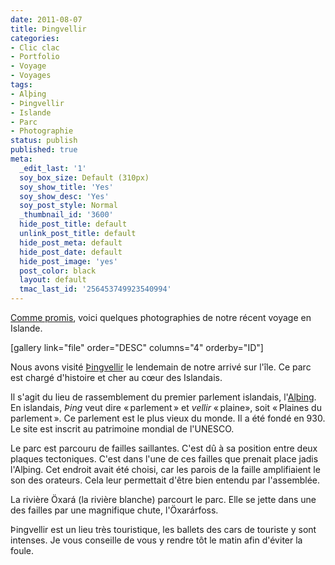 ```yaml
---
date: 2011-08-07
title: Þingvellir
categories:
- Clic clac
- Portfolio
- Voyage
- Voyages
tags:
- Alþing
- Þingvellir
- Islande
- Parc
- Photographie
status: publish
published: true
meta:
  _edit_last: '1'
  soy_box_size: Default (310px)
  soy_show_title: 'Yes'
  soy_show_desc: 'Yes'
  soy_post_style: Normal
  _thumbnail_id: '3600'
  hide_post_title: default
  unlink_post_title: default
  hide_post_meta: default
  hide_post_date: default
  hide_post_image: 'yes'
  post_color: black
  layout: default
  tmac_last_id: '256453749923540994'
---
```

<a href="https://www.alienlebarge.ch/2011/07/16/islandic-horse/">Comme promis</a>, voici quelques photographies de notre récent voyage en Islande.

<!--more-->

[gallery link="file" order="DESC" columns="4" orderby="ID"]

Nous avons visité <a href="https://fr.wikipedia.org/wiki/Parc_national_de_%C3%9Eingvellir">Þingvellir</a> le lendemain de notre arrivé sur l'île. Ce parc est chargé d'histoire et cher au cœur des Islandais.

Il s'agit du lieu de rassemblement du premier parlement islandais, l'<a href="https://fr.wikipedia.org/wiki/Althing">Alþing</a>. En islandais, <em>Þing</em> veut dire « parlement » et <em>vellir</em> « plaine», soit « Plaines du parlement ». Ce parlement est le plus vieux du monde. Il a été fondé en 930. Le site est inscrit au patrimoine mondial de l'UNESCO.

Le parc est parcouru de failles saillantes. C'est dû à sa position entre deux plaques tectoniques. C'est dans l'une de ces failles que prenait place jadis l'Alþing. Cet endroit avait été choisi, car les parois de la faille amplifiaient le son des orateurs. Cela leur permettait d'être bien entendu par l'assemblée.

La rivière Öxará (la rivière blanche) parcourt le parc. Elle se jette dans une des failles par une magnifique chute, l'Öxarárfoss.

Þingvellir est un lieu très touristique, les ballets des cars de touriste y sont intenses. Je vous conseille de vous y rendre tôt le matin afin d'éviter la foule.
